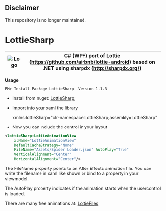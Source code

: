 ## Disclaimer ##
This repository is no longer maintained. 

# LottieSharp

| ![Logo](https://raw.githubusercontent.com/ascora/LottieSharp/master/Images/lottie_sharp-128.png) |C# (WPF) port of Lottie (https://github.com/airbnb/lottie-android) based on .NET using sharpdx (http://sharpdx.org/)  |
|--|--|

**Usage**

```PM> Install-Package LottieSharp -Version 1.1.3```

- Install from nuget: [LottieSharp](https://www.nuget.org/packages/LottieSharp/);
- Import into your xaml the library

    xmlns:lottieSharp="clr-namespace:LottieSharp;assembly=LottieSharp"

- Now you can include the control in your layout
```xml
<lottieSharp:LottieAnimationView 
    x:Name="LottieAnimationView" 
    DefaultCacheStrategy="None" 
    FileName="Assets/Spider Loader.json" AutoPlay="True" 
    VerticalAlignment="Center" 
    HorizontalAlignment="Center"/>
```
The FileName property points to an After Effects animation file. You can write the filename in xaml like shown or bind to a property in your viewmodel.

The AutoPlay property indicates if the animation starts when the usercontrol is loaded.

There are many free animations at: [LottieFiles](https://www.lottiefiles.com/)
